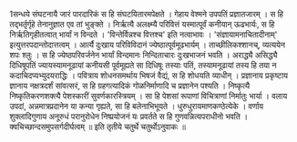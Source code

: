 

  
1सन्धये संघटनायै जारं पारदारिकं स हि संघटयितारमपेक्षते । गेहाय वेश्मने उपपतिं प्रज्ञातजारम् । स हि तद्भर्तृर्गृहे तेनानुज्ञात एव तां भुङ्क्ते । निर्ऋत्यै अलक्ष्म्यै परिवित्तं यस्मात्पूर्वं कनीयान् ऊढभार्यः, स हि निर्ऋतिगृहीतत्वात् भार्यां न विन्दते । 'विन्तेर्विन्नश्च वित्तश्च' इति नत्वाभावः । 'संज्ञायामनाचितादीनाम्' इत्युत्तरपदान्तोदात्तत्वम् । आर्त्यै दुःखाय परिविविदानं ज्येष्ठात्पूर्वमूढभार्यम् । ताच्छीलिकश्शानच्, व्यत्ययेन शपः श्लुः । स हि ज्येष्ठपरिवर्जनेन भार्यां विन्दमानः निन्दिताचारः दुःखभाजनं भवति । अराद्ध्यै असिद्ध्यै दिधिषूपतिं ज्यायस्यामनूढायां कनीयसी पूर्वमूह्यते सा दिधिषूः तस्याः पतिं, तस्यामनूढायां तस्य हि तया न कदाचिदप्यभ्युदयराद्धिः । पवित्राय शोधनसमर्थाय भिषजं वैद्यं, स हि शोधयति व्याधीन् । प्रज्ञानाय प्रकृष्टाय ज्ञानाय नक्षत्रदर्शं सांवत्सरं, स हि ग्रहगत्यादिकं गोळनिर्माणादि च प्रज्ञानेन पश्यति । निष्कृत्यै निष्कृतिकरणशक्त्यै पेशस्कारीं सुवर्णकारस्त्रियम् । सा हि पेशसां रूपाणां विचित्राणां निर्मातुः भार्या । वलाय उपदां, अन्नमात्रप्रदानेन या कन्या गृह्यते, सा हि बलेनाभिभूयते । धुरुधुरायमाणकण्ठेत्येके । वर्णाय शुक्लादिगुणाय अनूरुधं परानुरोधेन निष्प्रयोजनं यः प्रवर्तते स हि गुणवन्नित्यपराधीनो भवति । क्वचिच्छान्दसमुपसर्गदीर्घत्वम् ॥
इति तृतीये चतुर्थे चतुर्थोऽनुवाकः ॥  
